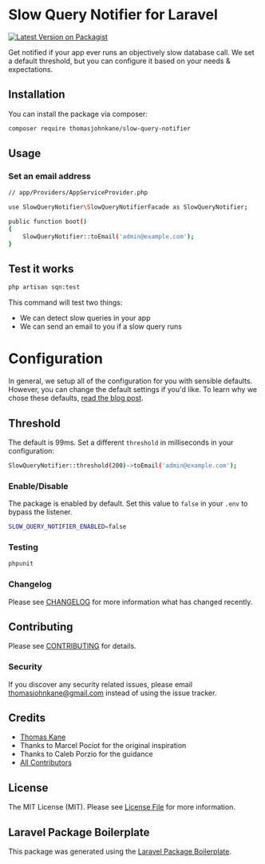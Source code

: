 # Slow Query Notifier for Laravel

[![Latest Version on Packagist](https://img.shields.io/packagist/v/thomasjohnkane/slow-query-notifier.svg?style=flat-square)](https://packagist.org/packages/thomasjohnkane/slow-query-notifier)

Get notified if your app ever runs an objectively slow database call. We set a default threshold, but you can configure it based on your needs & expectations.

## Installation

You can install the package via composer:

```bash
composer require thomasjohnkane/slow-query-notifier
```
## Usage
### Set an email address
```bash
// app/Providers/AppServiceProvider.php

use SlowQueryNotifier\SlowQueryNotifierFacade as SlowQueryNotifier;

public function boot()
{
    SlowQueryNotifier::toEmail('admin@example.com');
}
```
## Test it works
```bash
php artisan sqn:test
```
This command will test two things:

- We can detect slow queries in your app
- We can send an email to you if a slow query runs

# Configuration

In general, we setup all of the configuration for you with sensible defaults. However, you can change the default settings if you'd like. To learn why we chose these defaults, <a href="#">read the blog post</a>.

## Threshold

The default is 99ms. Set a different `threshold` in milliseconds in your configuration:
```bash
SlowQueryNotifier::threshold(200)->toEmail('admin@example.com');
```
### Enable/Disable

The package is enabled by default. Set this value to `false` in your `.env` to bypass the listener.
```bash
SLOW_QUERY_NOTIFIER_ENABLED=false
```
### Testing

``` bash
phpunit
```

### Changelog

Please see [CHANGELOG](CHANGELOG.md) for more information what has changed recently.

## Contributing

Please see [CONTRIBUTING](CONTRIBUTING.md) for details.

### Security

If you discover any security related issues, please email thomasjohnkane@gmail.com instead of using the issue tracker.

## Credits

- [Thomas Kane](https://github.com/thomasjohnkane)
- Thanks to Marcel Pociot for the original inspiration
- Thanks to Caleb Porzio for the guidance
- [All Contributors](../../contributors)

## License

The MIT License (MIT). Please see [License File](LICENSE.md) for more information.

## Laravel Package Boilerplate

This package was generated using the [Laravel Package Boilerplate](https://laravelpackageboilerplate.com).
